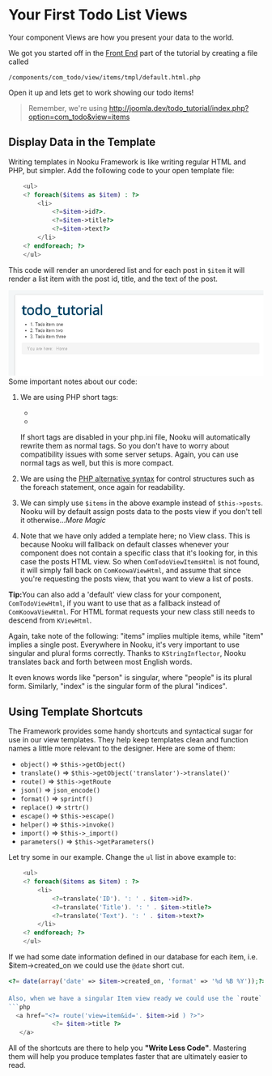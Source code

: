 # Your First Todo List Views

Your component Views are how you present your data to the world.

We got you started off in the [Front End](front-end.md) part of the tutorial by creating a file called

    /components/com_todo/view/items/tmpl/default.html.php

Open it up and lets get to work showing our todo items!

> Remember, we're using http://joomla.dev/todo_tutorial/index.php?option=com_todo&view=items

## Display Data in the Template

Writing templates in Nooku Framework is like writing regular HTML and PHP, but simpler. Add the following code to your open template
file:

```php
    <ul>
    <? foreach($items as $item) : ?>
        <li>
            <?=$item->id?>.
            <?=$item->title?>
            <?=$item->text?>
        </li>
    <? endforeach; ?>
    </ul>
```

This code will render an unordered list and for each post in `$item` it will render a list item with the post id, title, and the text of the post.

![My Nooku Powered Todo List](/resources/images/todotutorial/front-end-view.png)
Some important notes about our code:

1. We are using PHP short tags:

    * <? instead of <?php
    * <?= instead of <?php echo

    If short tags are disabled in your php.ini file, Nooku will automatically rewrite them as normal tags. So you don't
    have to worry about compatibility issues with some server setups. Again, you can use normal tags as well, but this is more compact.

2. We are using the [PHP alternative syntax](http://php.net/manual/en/control-structures.alternative-syntax.php) for control
structures such as the foreach statement, once again for readability.

3. We can simply use `$items` in the above example instead of `$this->posts`. Nooku will by default assign posts data to the
posts view if you don't tell it otherwise..._More Magic_

4. Note that we have only added a template here; no View class. This is because Nooku will fallback on default classes
whenever your component does not contain a specific class that it's looking for, in this case the posts HTML view. So
when `ComTodoViewItemsHtml` is not found, it will simply fall back on `ComKoowaViewHtml`, and assume that since you're requesting
the posts view, that you want to view a list of posts.

<b>Tip:</b>You can also add a 'default' view class for your component, `ComTodoViewHtml`, if you want to use that as a fallback
instead of `ComKoowaViewHtml`. For HTML format requests your new class still needs to descend from `KViewHtml`.

Again, take note of the following: "items" implies multiple items, while "item" implies a single post. Everywhere in Nooku, it's very
important to use singular and plural forms correctly. Thanks to `KStringInflector`, Nooku translates back and forth between most English words.

It even knows words like "person" is singular, where "people" is its plural form. Similarly, "index" is the singular form of the plural "indices".

## Using Template Shortcuts

The Framework provides some handy shortcuts and syntactical sugar for use in our view templates. They
help keep templates clean and function names a little more relevant to the designer. Here are some of them:

* `object()` => `$this->getObject()`
* `translate()` => `$this->getObject('translator')->translate()'`
* `route()` => `$this->getRoute`
* `json()` => `json_encode()`
* `format()` => `sprintf()`
* `replace()` => `strtr()`
* `escape()` => `$this->escape()`
* `helper()` => `$this->invoke()`
* `import()` => `$this->_import()`
* `parameters()` => `$this->getParameters()`

Let try some in our example. Change the `ul` list in above example to:

```php
    <ul>
    <? foreach($items as $item) : ?>
        <li>
            <?=translate('ID'). ': ' . $item->id?>.
            <?=translate('Title'). ': ' . $item->title?>
            <?=translate('Text'). ': ' . $item->text?>
        </li>
    <? endforeach; ?>
    </ul>
```
If we had some date information defined in our database for each item, i.e. $item->created_on we could use the `@date` short cut.

```php
<?= date(array('date' => $item->created_on, 'format' => '%d %B %Y'));?> ```

Also, when we have a singular Item view ready we could use the `route` shortcode to help us build our urls.
```php
  <a href="<?= route('view=item&id='. $item->id ) ?>">
            <?= $item->title ?>
   </a>
```

All of the shortcuts are there to help you **"Write Less Code"**. Mastering them will help you produce templates faster that
are ultimately easier to read.
